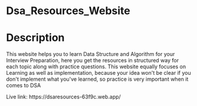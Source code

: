 # Dsa_Resources_Website
<h1> Description</h1>
<p>This website helps you to learn Data Structure and Algorithm for your Interview Preparation, here you get the resources in structured way for each topic along with practice questions. This website equally focuses on Learning as well as implementation, because your idea won't be clear if you don't implement what you've learned, so practice is very important when it comes to DSA</p>
Live link: https://dsaresources-63f9c.web.app/
